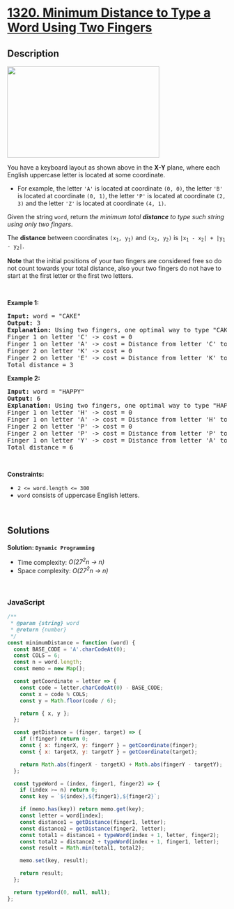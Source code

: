 # [1320. Minimum Distance to Type a Word Using Two Fingers](https://leetcode.com/problems/minimum-distance-to-type-a-word-using-two-fingers)

## Description

<div class="elfjS" data-track-load="description_content"><img alt="" src="https://assets.leetcode.com/uploads/2020/01/02/leetcode_keyboard.png" style="width: 349px; height: 209px;">
<p>You have a keyboard layout as shown above in the <strong>X-Y</strong> plane, where each English uppercase letter is located at some coordinate.</p>

<ul>
	<li>For example, the letter <code>'A'</code> is located at coordinate <code>(0, 0)</code>, the letter <code>'B'</code> is located at coordinate <code>(0, 1)</code>, the letter <code>'P'</code> is located at coordinate <code>(2, 3)</code> and the letter <code>'Z'</code> is located at coordinate <code>(4, 1)</code>.</li>
</ul>

<p>Given the string <code>word</code>, return <em>the minimum total <strong>distance</strong> to type such string using only two fingers</em>.</p>

<p>The <strong>distance</strong> between coordinates <code>(x<sub>1</sub>, y<sub>1</sub>)</code> and <code>(x<sub>2</sub>, y<sub>2</sub>)</code> is <code>|x<sub>1</sub> - x<sub>2</sub>| + |y<sub>1</sub> - y<sub>2</sub>|</code>.</p>

<p><strong>Note</strong> that the initial positions of your two fingers are considered free so do not count towards your total distance, also your two fingers do not have to start at the first letter or the first two letters.</p>

<p>&nbsp;</p>
<p><strong class="example">Example 1:</strong></p>

<pre><strong>Input:</strong> word = "CAKE"
<strong>Output:</strong> 3
<strong>Explanation:</strong> Using two fingers, one optimal way to type "CAKE" is: 
Finger 1 on letter 'C' -&gt; cost = 0 
Finger 1 on letter 'A' -&gt; cost = Distance from letter 'C' to letter 'A' = 2 
Finger 2 on letter 'K' -&gt; cost = 0 
Finger 2 on letter 'E' -&gt; cost = Distance from letter 'K' to letter 'E' = 1 
Total distance = 3
</pre>

<p><strong class="example">Example 2:</strong></p>

<pre><strong>Input:</strong> word = "HAPPY"
<strong>Output:</strong> 6
<strong>Explanation:</strong> Using two fingers, one optimal way to type "HAPPY" is:
Finger 1 on letter 'H' -&gt; cost = 0
Finger 1 on letter 'A' -&gt; cost = Distance from letter 'H' to letter 'A' = 2
Finger 2 on letter 'P' -&gt; cost = 0
Finger 2 on letter 'P' -&gt; cost = Distance from letter 'P' to letter 'P' = 0
Finger 1 on letter 'Y' -&gt; cost = Distance from letter 'A' to letter 'Y' = 4
Total distance = 6
</pre>

<p>&nbsp;</p>
<p><strong>Constraints:</strong></p>

<ul>
	<li><code>2 &lt;= word.length &lt;= 300</code></li>
	<li><code>word</code> consists of uppercase English letters.</li>
</ul>
</div>

<p>&nbsp;</p>

## Solutions

**Solution: `Dynamic Programming`**

- Time complexity: <em>O(27<sup>2</sup>n -> n)</em>
- Space complexity: <em>O(27<sup>2</sup>n -> n)</em>

<p>&nbsp;</p>

### **JavaScript**

```js
/**
 * @param {string} word
 * @return {number}
 */
const minimumDistance = function (word) {
  const BASE_CODE = 'A'.charCodeAt(0);
  const COLS = 6;
  const n = word.length;
  const memo = new Map();

  const getCoordinate = letter => {
    const code = letter.charCodeAt(0) - BASE_CODE;
    const x = code % COLS;
    const y = Math.floor(code / 6);

    return { x, y };
  };

  const getDistance = (finger, target) => {
    if (!finger) return 0;
    const { x: fingerX, y: fingerY } = getCoordinate(finger);
    const { x: targetX, y: targetY } = getCoordinate(target);

    return Math.abs(fingerX - targetX) + Math.abs(fingerY - targetY);
  };

  const typeWord = (index, finger1, finger2) => {
    if (index >= n) return 0;
    const key = `${index},${finger1},${finger2}`;

    if (memo.has(key)) return memo.get(key);
    const letter = word[index];
    const distance1 = getDistance(finger1, letter);
    const distance2 = getDistance(finger2, letter);
    const total1 = distance1 + typeWord(index + 1, letter, finger2);
    const total2 = distance2 + typeWord(index + 1, finger1, letter);
    const result = Math.min(total1, total2);

    memo.set(key, result);

    return result;
  };

  return typeWord(0, null, null);
};
```
